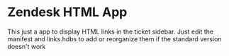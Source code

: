 Zendesk HTML App
==========

This just a app to display HTML links in the ticket sidebar. Just edit the manifest and links.hdbs to add or reorganize them if the standard version doesn't work

